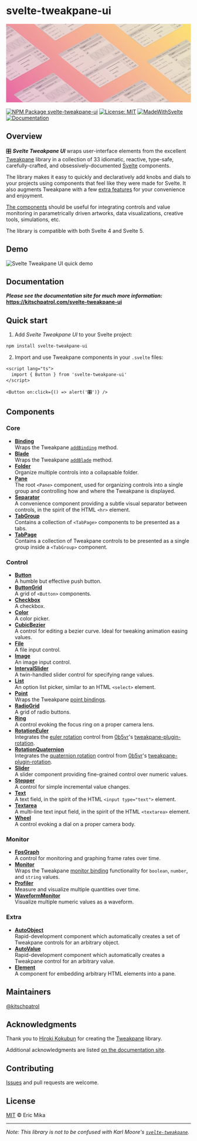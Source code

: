 <!--+ Warning: Content inside HTML comment blocks was generated by mdat and may be overwritten. +-->

<!-- title -->

# svelte-tweakpane-ui

<!-- /title -->

<picture>
  <source media="(prefers-color-scheme: dark)" srcset="./assets/banner-dark.webp">
  <img alt="Svelte Tweakpane UI Banner" src="./assets/banner-light.webp">
</picture>

<!-- badges {
  custom: {
    MadeWithSvelte: {
      image: "https://madewithsvelte.com/storage/repo-shields/4860-shield.svg",
      link: "https://madewithsvelte.com/p/svelte-tweakpane-ui/shield-link",
    },
    Documentation: {
      image:
        "https://img.shields.io/badge/-Documentation-ffdd00?logo=readthedocs&logoColor=222222",
      link: "https://kitschpatrol.com/svelte-tweakpane-ui",
    }
  }
} -->

[![NPM Package svelte-tweakpane-ui](https://img.shields.io/npm/v/svelte-tweakpane-ui.svg)](https://npmjs.com/package/svelte-tweakpane-ui)
[![License: MIT](https://img.shields.io/badge/License-MIT-yellow.svg)](https://opensource.org/licenses/MIT)
[![MadeWithSvelte](https://madewithsvelte.com/storage/repo-shields/4860-shield.svg)](https://madewithsvelte.com/p/svelte-tweakpane-ui/shield-link)
[![Documentation](https://img.shields.io/badge/-Documentation-ffdd00?logo=readthedocs&logoColor=222222)](https://kitschpatrol.com/svelte-tweakpane-ui)

<!-- /badges -->

## Overview

🎛️ **_Svelte Tweakpane UI_** wraps user-interface elements from the excellent [Tweakpane](https://tweakpane.github.io/docs/) library in a collection of <!-- component-count -->33<!-- /component-count --> idiomatic, reactive, type-safe, carefully-crafted, and obsessively-documented [Svelte](https://svelte.dev) components.

The library makes it easy to quickly and declaratively add knobs and dials to your projects using components that feel like they were made for Svelte. It also augments Tweakpane with a few [extra features](https://kitschpatrol.com/svelte-tweakpane-ui/docs/features) for your convenience and enjoyment.

[The components](https://kitschpatrol.com/svelte-tweakpane-ui/docs#components) should be useful for integrating controls and value monitoring in parametrically driven artworks, data visualizations, creative tools, simulations, etc.

The library is compatible with both Svelte 4 and Svelte 5.

## Demo

![Svelte Tweakpane UI quick demo](./docs/public/quick-demo.gif)

## Documentation

**_Please see the documentation site for much more information:_**\
**https://kitschpatrol.com/svelte-tweakpane-ui**

## Quick start

1. Add _Svelte Tweakpane UI_ to your Svelte project:

```sh
npm install svelte-tweakpane-ui
```

2. Import and use Tweakpane components in your `.svelte` files:

```svelte
<script lang="ts">
  import { Button } from 'svelte-tweakpane-ui'
</script>

<Button on:click={() => alert('🎛️')} />
```

## Components

<!-- component-list -->

### Core

- **[Binding](https://kitschpatrol.com/svelte-tweakpane-ui/docs/components/binding)**\
  Wraps the Tweakpane [`addBinding`](https://tweakpane.github.io/docs/input-bindings/) method.
- **[Blade](https://kitschpatrol.com/svelte-tweakpane-ui/docs/components/blade)**\
  Wraps the Tweakpane [`addBlade`](https://tweakpane.github.io/docs/blades/) method.
- **[Folder](https://kitschpatrol.com/svelte-tweakpane-ui/docs/components/folder)**\
  Organize multiple controls into a collapsable folder.
- **[Pane](https://kitschpatrol.com/svelte-tweakpane-ui/docs/components/pane)**\
  The root `<Pane>` component, used for organizing controls into a single group and controlling how and where the Tweakpane is displayed.
- **[Separator](https://kitschpatrol.com/svelte-tweakpane-ui/docs/components/separator)**\
  A convenience component providing a subtle visual separator between controls, in the spirit of the HTML `<hr>` element.
- **[TabGroup](https://kitschpatrol.com/svelte-tweakpane-ui/docs/components/tabgroup)**\
  Contains a collection of `<TabPage>` components to be presented as a tabs.
- **[TabPage](https://kitschpatrol.com/svelte-tweakpane-ui/docs/components/tabpage)**\
  Contains a collection of Tweakpane controls to be presented as a single group inside a `<TabGroup>` component.

### Control

- **[Button](https://kitschpatrol.com/svelte-tweakpane-ui/docs/components/button)**\
  A humble but effective push button.
- **[ButtonGrid](https://kitschpatrol.com/svelte-tweakpane-ui/docs/components/buttongrid)**\
  A grid of `<Button>` components.
- **[Checkbox](https://kitschpatrol.com/svelte-tweakpane-ui/docs/components/checkbox)**\
  A checkbox.
- **[Color](https://kitschpatrol.com/svelte-tweakpane-ui/docs/components/color)**\
  A color picker.
- **[CubicBezier](https://kitschpatrol.com/svelte-tweakpane-ui/docs/components/cubicbezier)**\
  A control for editing a bezier curve. Ideal for tweaking animation easing values.
- **[File](https://kitschpatrol.com/svelte-tweakpane-ui/docs/components/file)**\
  A file input control.
- **[Image](https://kitschpatrol.com/svelte-tweakpane-ui/docs/components/image)**\
  An image input control.
- **[IntervalSlider](https://kitschpatrol.com/svelte-tweakpane-ui/docs/components/intervalslider)**\
  A twin-handled slider control for specifying range values.
- **[List](https://kitschpatrol.com/svelte-tweakpane-ui/docs/components/list)**\
  An option list picker, similar to an HTML `<select>` element.
- **[Point](https://kitschpatrol.com/svelte-tweakpane-ui/docs/components/point)**\
  Wraps the Tweakpane [point bindings](https://tweakpane.github.io/docs/input-bindings/#point).
- **[RadioGrid](https://kitschpatrol.com/svelte-tweakpane-ui/docs/components/radiogrid)**\
  A grid of radio buttons.
- **[Ring](https://kitschpatrol.com/svelte-tweakpane-ui/docs/components/ring)**\
  A control evoking the focus ring on a proper camera lens.
- **[RotationEuler](https://kitschpatrol.com/svelte-tweakpane-ui/docs/components/rotationeuler)**\
  Integrates the [euler rotation](https://github.com/0b5vr/tweakpane-plugin-rotation/blob/dev/src/RotationInputPluginEuler.ts) control from [0b5vr](https://0b5vr.com)'s [tweakpane-plugin-rotation](https://github.com/0b5vr/tweakpane-plugin-rotation).
- **[RotationQuaternion](https://kitschpatrol.com/svelte-tweakpane-ui/docs/components/rotationquaternion)**\
  Integrates the [quaternion rotation](https://github.com/0b5vr/tweakpane-plugin-rotation/blob/dev/src/RotationInputPluginQuaternion.ts) control from [0b5vr](https://0b5vr.com)'s [tweakpane-plugin-rotation](https://github.com/0b5vr/tweakpane-plugin-rotation).
- **[Slider](https://kitschpatrol.com/svelte-tweakpane-ui/docs/components/slider)**\
  A slider component providing fine-grained control over numeric values.
- **[Stepper](https://kitschpatrol.com/svelte-tweakpane-ui/docs/components/stepper)**\
  A control for simple incremental value changes.
- **[Text](https://kitschpatrol.com/svelte-tweakpane-ui/docs/components/text)**\
  A text field, in the spirit of the HTML `<input type="text">` element.
- **[Textarea](https://kitschpatrol.com/svelte-tweakpane-ui/docs/components/textarea)**\
  A multi-line text input field, in the spirit of the HTML `<textarea>` element.
- **[Wheel](https://kitschpatrol.com/svelte-tweakpane-ui/docs/components/wheel)**\
  A control evoking a dial on a proper camera body.

### Monitor

- **[FpsGraph](https://kitschpatrol.com/svelte-tweakpane-ui/docs/components/fpsgraph)**\
  A control for monitoring and graphing frame rates over time.
- **[Monitor](https://kitschpatrol.com/svelte-tweakpane-ui/docs/components/monitor)**\
  Wraps the Tweakpane [monitor binding](https://tweakpane.github.io/docs/monitor-bindings/) functionality for `boolean`, `number`, and `string` values.
- **[Profiler](https://kitschpatrol.com/svelte-tweakpane-ui/docs/components/profiler)**\
  Measure and visualize multiple quantities over time.
- **[WaveformMonitor](https://kitschpatrol.com/svelte-tweakpane-ui/docs/components/waveformmonitor)**\
  Visualize multiple numeric values as a waveform.

### Extra

- **[AutoObject](https://kitschpatrol.com/svelte-tweakpane-ui/docs/components/autoobject)**\
  Rapid-development component which automatically creates a set of Tweakpane controls for an arbitrary object.
- **[AutoValue](https://kitschpatrol.com/svelte-tweakpane-ui/docs/components/autovalue)**\
  Rapid-development component which automatically creates a Tweakpane control for an arbitrary value.
- **[Element](https://kitschpatrol.com/svelte-tweakpane-ui/docs/components/element)**\
  A component for embedding arbitrary HTML elements into a pane.

<!-- /component-list -->

## Maintainers

[@kitschpatrol](https://github.com/kitschpatrol)

## Acknowledgments

Thank you to [Hiroki Kokubun](https://cocopon.me) for creating the [Tweakpane](https://tweakpane.github.io/docs/) library.

Additional acknowledgments are listed [on the documentation site](https://kitschpatrol.com/svelte-tweakpane-ui/docs/acknowledgments).

<!-- footer -->

## Contributing

[Issues](https://github.com/kitschpatrol/svelte-tweakpane-ui/issues) and pull requests are welcome.

## License

[MIT](license.txt) © Eric Mika

<!-- /footer -->

---

_Note: This library is not to be confused with Karl Moore's [`svelte-tweakpane`](https://github.com/pierogis/svelte-tweakpane)._
